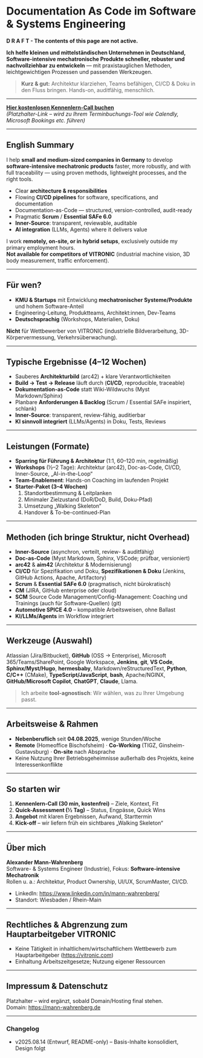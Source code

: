 # Documentation As Code im Software & Systems Engineering

**D R A F T - The contents of this page are not active.**

**Ich helfe kleinen und mittelständischen Unternehmen in Deutschland, Software-intensive mechatronische Produkte schneller, robuster und nachvollziehbar zu entwickeln** — mit praxistauglichen Methoden, leichtgewichtigen Prozessen und passenden Werkzeugen.

> **Kurz & gut:** Architektur klarziehen, Teams befähigen, CI/CD & Doku in den Fluss bringen. Hands-on, auditfähig, menschlich.

---

**[Hier kostenlosen Kennenlern-Call buchen](#)**  
_(Platzhalter-Link – wird zu Ihrem Terminbuchungs-Tool wie Calendly, Microsoft Bookings etc. führen)_

---

## English Summary

I help **small and medium-sized companies in Germany** to develop **software-intensive mechatronic products** faster, more robustly, and with full traceability — using proven methods, lightweight processes, and the right tools.

- Clear **architecture & responsibilities**
- Flowing **CI/CD pipelines** for software, specifications, and documentation
- Documentation-as-Code — structured, version-controlled, audit-ready
- Pragmatic **Scrum** / **Essential SAFe 6.0**
- **Inner-Source**: transparent, reviewable, auditable
- **AI integration** (LLMs, Agents) where it delivers value

I work **remotely, on-site, or in hybrid setups**, exclusively outside my primary employment hours.  
**Not available for competitors of VITRONIC** (industrial machine vision, 3D body measurement, traffic enforcement).

---

## Für wen?

- **KMU & Startups** mit Entwicklung **mechatronischer Systeme/Produkte** und hohem Software-Anteil  
- Engineering-Leitung, Produktteams, Architekt:innen, Dev-Teams
- **Deutschsprachig** (Workshops, Materialien, Doku)

**Nicht** für Wettbewerber von VITRONIC (industrielle Bildverarbeitung, 3D-Körpervermessung, Verkehrsüberwachung).

---

## Typische Ergebnisse (4–12 Wochen)

- Sauberes **Architekturbild** (arc42) + klare Verantwortlichkeiten  
- **Build → Test → Release** läuft durch (**CI/CD**, reproducible, traceable)  
- **Dokumentation-as-Code** statt Wiki-Wildwuchs (Myst Markdown/Sphinx)  
- Planbare **Anforderungen & Backlog** (Scrum / Essential SAFe inspiriert, schlank)  
- **Inner-Source**: transparent, review-fähig, auditierbar  
- **KI sinnvoll integriert** (LLMs/Agents) in Doku, Tests, Reviews

---

## Leistungen (Formate)

- **Sparring für Führung & Architektur** (1:1, 60–120 min, regelmäßig)
- **Workshops** (½–2 Tage): Architektur (arc42), Doc-as-Code, CI/CD, Inner-Source, „AI-in-the-Loop“
- **Team-Enablement**: Hands-on Coaching im laufenden Projekt
- **Starter-Paket (3–4 Wochen)**  
  1. Standortbestimmung & Leitplanken  
  2. Minimaler Zielzustand (DoR/DoD, Build, Doku-Pfad)  
  3. Umsetzung „Walking Skeleton“  
  4. Handover & To-be-continued-Plan

---

## Methoden (ich bringe Struktur, nicht Overhead)

- **Inner-Source** (asynchron, verteilt, review- & auditfähig)
- **Doc-as-Code** (Myst Markdown, Sphinx, VSCode; prüfbar, versioniert)
- **arc42** & **aim42** (Architektur & Modernisierung)
- **CI/CD** für Spezifikation und Doku, **Spezifikationen & Doku** (Jenkins, GitHub Actions, Apache, Artifactory)
- **Scrum** & **Essential SAFe 6.0** (pragmatisch, nicht bürokratisch)
- **CM**  (JIRA, GitHub enterprise oder cloud)
- **SCM** Source Code Management/Config-Management: Coaching und Trainings (auch für Software-Quellen) (git)
- **Automotive SPICE 4.0** – kompatible Arbeitsweisen, ohne Ballast
- **KI/LLMs/Agents** im Workflow integriert

---

## Werkzeuge (Auswahl)

Atlassian (Jira/Bitbucket), **GitHub** (OSS → Enterprise), Microsoft 365/Teams/SharePoint, Google Workspace, **Jenkins**, **git**, **VS Code**, **Sphinx/Myst/Hugo**, **hermesbaby**, Markdown/reStructuredText, **Python**, **C/C++** (CMake), **TypeScript/JavaScript**, **bash**, Apache/NGINX, **GitHub/Microsoft Copilot**, **ChatGPT**, **Claude**, Llama.

> Ich arbeite **tool-agnostisch**: Wir wählen, was zu Ihrer Umgebung passt.

---

## Arbeitsweise & Rahmen

- **Nebenberuflich** seit **04.08.2025**, wenige Stunden/Woche  
- **Remote** (Homeoffice Bischofsheim) · **Co-Working** (TIGZ, Ginsheim-Gustavsburg) · **On-site** nach Absprache  
- Keine Nutzung Ihrer Betriebsgeheimnisse außerhalb des Projekts, keine Interessenkonflikte

---

## So starten wir

1. **Kennenlern-Call (30 min, kostenfrei)** – Ziele, Kontext, Fit  
2. **Quick-Assessment (½ Tag)** – Status, Engpässe, Quick Wins  
3. **Angebot** mit klaren Ergebnissen, Aufwand, Starttermin  
4. **Kick-off** – wir liefern früh ein sichtbares „Walking Skeleton“

---

## Über mich

**Alexander Mann-Wahrenberg**  
Software- & Systems Engineer (Industrie), Fokus: **Software-intensive Mechatronik**  
Rollen u. a.: Architektur, Product Ownership, UI/UX, ScrumMaster, CI/CD.

- LinkedIn: <https://www.linkedin.com/in/mann-wahrenberg/>  
- Standort: Wiesbaden / Rhein-Main

---

## Rechtliches & Abgrenzung zum Hauptarbeitgeber VITRONIC

- Keine Tätigkeit in inhaltlichem/wirtschaftlichem Wettbewerb zum Hauptarbeitgeber (<https://vitronic.com>)  
- Einhaltung Arbeitszeitgesetze; Nutzung eigener Ressourcen

---

## Impressum & Datenschutz

Platzhalter – wird ergänzt, sobald Domain/Hosting final stehen.  
Domain: <https://mann-wahrenberg.de>

---

### Changelog

- v2025.08.14 (Entwurf, README-only) – Basis-Inhalte konsolidiert, Design folgt
